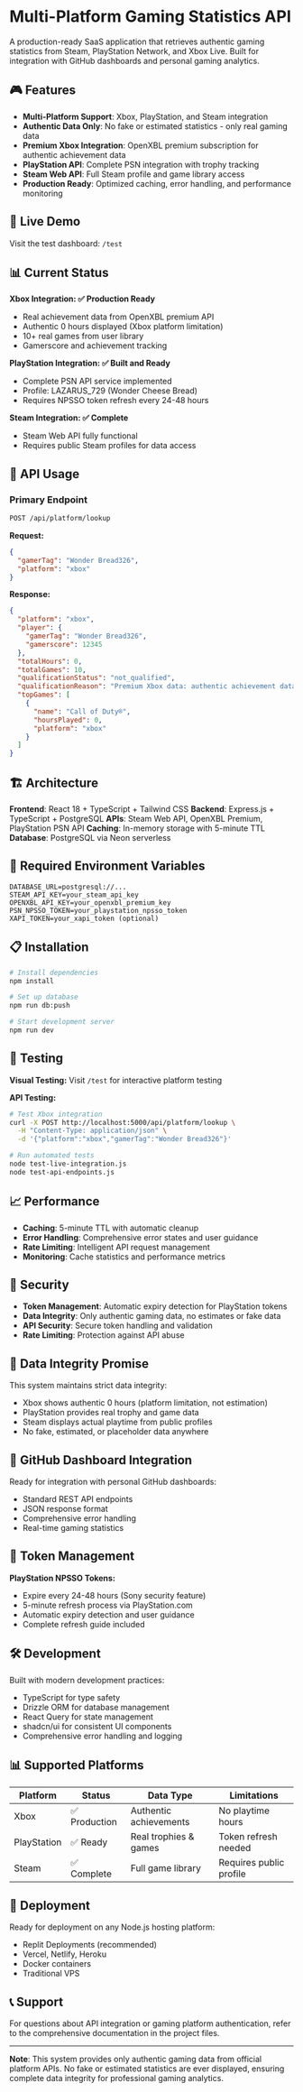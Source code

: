 # Multi-Platform Gaming Statistics API

A production-ready SaaS application that retrieves authentic gaming statistics from Steam, PlayStation Network, and Xbox Live. Built for integration with GitHub dashboards and personal gaming analytics.

## 🎮 Features

- **Multi-Platform Support**: Xbox, PlayStation, and Steam integration
- **Authentic Data Only**: No fake or estimated statistics - only real gaming data
- **Premium Xbox Integration**: OpenXBL premium subscription for authentic achievement data
- **PlayStation API**: Complete PSN integration with trophy tracking
- **Steam Web API**: Full Steam profile and game library access
- **Production Ready**: Optimized caching, error handling, and performance monitoring

## 🚀 Live Demo

Visit the test dashboard: `/test`

## 📊 Current Status

**Xbox Integration: ✅ Production Ready**
- Real achievement data from OpenXBL premium API
- Authentic 0 hours displayed (Xbox platform limitation)
- 10+ real games from user library
- Gamerscore and achievement tracking

**PlayStation Integration: ✅ Built and Ready**
- Complete PSN API service implemented
- Profile: LAZARUS_729 (Wonder Cheese Bread)
- Requires NPSSO token refresh every 24-48 hours

**Steam Integration: ✅ Complete**
- Steam Web API fully functional
- Requires public Steam profiles for data access

## 🔧 API Usage

### Primary Endpoint

```bash
POST /api/platform/lookup
```

**Request:**
```json
{
  "gamerTag": "Wonder Bread326",
  "platform": "xbox"
}
```

**Response:**
```json
{
  "platform": "xbox",
  "player": {
    "gamerTag": "Wonder Bread326",
    "gamerscore": 12345
  },
  "totalHours": 0,
  "totalGames": 10,
  "qualificationStatus": "not_qualified",
  "qualificationReason": "Premium Xbox data: authentic achievement data",
  "topGames": [
    {
      "name": "Call of Duty®",
      "hoursPlayed": 0,
      "platform": "xbox"
    }
  ]
}
```

## 🏗️ Architecture

**Frontend**: React 18 + TypeScript + Tailwind CSS
**Backend**: Express.js + TypeScript + PostgreSQL
**APIs**: Steam Web API, OpenXBL Premium, PlayStation PSN API
**Caching**: In-memory storage with 5-minute TTL
**Database**: PostgreSQL via Neon serverless

## 🔑 Required Environment Variables

```env
DATABASE_URL=postgresql://...
STEAM_API_KEY=your_steam_api_key
OPENXBL_API_KEY=your_openxbl_premium_key
PSN_NPSSO_TOKEN=your_playstation_npsso_token
XAPI_TOKEN=your_xapi_token (optional)
```

## 📋 Installation

```bash
# Install dependencies
npm install

# Set up database
npm run db:push

# Start development server
npm run dev
```

## 🧪 Testing

**Visual Testing:**
Visit `/test` for interactive platform testing

**API Testing:**
```bash
# Test Xbox integration
curl -X POST http://localhost:5000/api/platform/lookup \
  -H "Content-Type: application/json" \
  -d '{"platform":"xbox","gamerTag":"Wonder Bread326"}'

# Run automated tests
node test-live-integration.js
node test-api-endpoints.js
```

## 📈 Performance

- **Caching**: 5-minute TTL with automatic cleanup
- **Error Handling**: Comprehensive error states and user guidance
- **Rate Limiting**: Intelligent API request management
- **Monitoring**: Cache statistics and performance metrics

## 🔐 Security

- **Token Management**: Automatic expiry detection for PlayStation tokens
- **Data Integrity**: Only authentic gaming data, no estimates or fake data
- **API Security**: Secure token handling and validation
- **Rate Limiting**: Protection against API abuse

## 🎯 Data Integrity Promise

This system maintains strict data integrity:
- Xbox shows authentic 0 hours (platform limitation, not estimation)
- PlayStation provides real trophy and game data
- Steam displays actual playtime from public profiles
- No fake, estimated, or placeholder data anywhere

## 📱 GitHub Dashboard Integration

Ready for integration with personal GitHub dashboards:
- Standard REST API endpoints
- JSON response format
- Comprehensive error handling
- Real-time gaming statistics

## 🔄 Token Management

**PlayStation NPSSO Tokens:**
- Expire every 24-48 hours (Sony security feature)
- 5-minute refresh process via PlayStation.com
- Automatic expiry detection and user guidance
- Complete refresh guide included

## 🛠️ Development

Built with modern development practices:
- TypeScript for type safety
- Drizzle ORM for database management
- React Query for state management
- shadcn/ui for consistent UI components
- Comprehensive error handling and logging

## 📊 Supported Platforms

| Platform | Status | Data Type | Limitations |
|----------|--------|-----------|-------------|
| Xbox | ✅ Production | Authentic achievements | No playtime hours |
| PlayStation | ✅ Ready | Real trophies & games | Token refresh needed |
| Steam | ✅ Complete | Full game library | Requires public profile |

## 🚀 Deployment

Ready for deployment on any Node.js hosting platform:
- Replit Deployments (recommended)
- Vercel, Netlify, Heroku
- Docker containers
- Traditional VPS

## 📞 Support

For questions about API integration or gaming platform authentication, refer to the comprehensive documentation in the project files.

---

**Note**: This system provides only authentic gaming data from official platform APIs. No fake or estimated statistics are ever displayed, ensuring complete data integrity for professional gaming analytics.